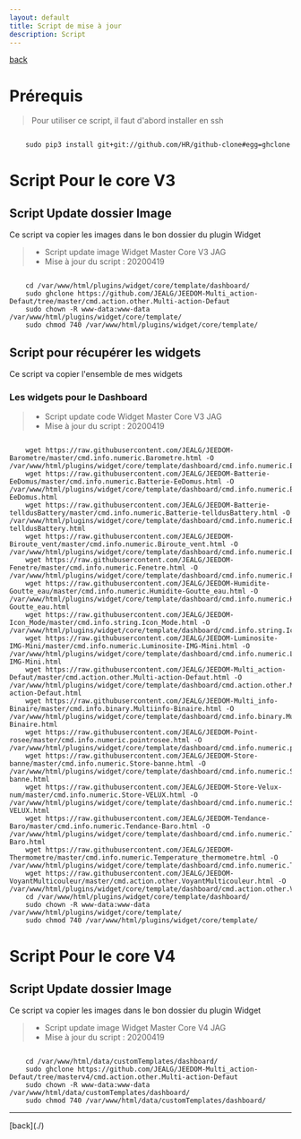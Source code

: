 ```yaml
---
layout: default
title: Script de mise à jour
description: Script
---
```

[back](./)
# Prérequis

> Pour utiliser ce script, il faut d'abord installer en ssh

<pre><code>
    sudo pip3 install git+git://github.com/HR/github-clone#egg=ghclone
</code></pre>

# Script Pour le core V3
## Script Update dossier Image

Ce script va copier les images dans le bon dossier du plugin Widget

> * Script update image Widget Master Core V3 JAG
> * Mise à jour du script : 20200419

<pre><code>
    cd /var/www/html/plugins/widget/core/template/dashboard/
    sudo ghclone https://github.com/JEALG/JEEDOM-Multi_action-Defaut/tree/master/cmd.action.other.Multi-action-Defaut
    sudo chown -R www-data:www-data /var/www/html/plugins/widget/core/template/
    sudo chmod 740 /var/www/html/plugins/widget/core/template/
</code></pre>

## Script pour récupérer les widgets
Ce script va copier l'ensemble de mes widgets
### Les widgets pour le Dashboard
> * Script update code Widget Master Core V3 JAG
> * Mise à jour du script : 20200419
<pre><code>
    wget https://raw.githubusercontent.com/JEALG/JEEDOM-Barometre/master/cmd.info.numeric.Barometre.html -O /var/www/html/plugins/widget/core/template/dashboard/cmd.info.numeric.Barometre.html
    wget https://raw.githubusercontent.com/JEALG/JEEDOM-Batterie-EeDomus/master/cmd.info.numeric.Batterie-EeDomus.html -O /var/www/html/plugins/widget/core/template/dashboard/cmd.info.numeric.Batterie-EeDomus.html
    wget https://raw.githubusercontent.com/JEALG/JEEDOM-Batterie-telldusBattery/master/cmd.info.numeric.Batterie-telldusBattery.html -O /var/www/html/plugins/widget/core/template/dashboard/cmd.info.numeric.Batterie-telldusBattery.html
    wget https://raw.githubusercontent.com/JEALG/JEEDOM-Biroute_vent/master/cmd.info.numeric.Biroute_vent.html -O /var/www/html/plugins/widget/core/template/dashboard/cmd.info.numeric.Biroute_vent.html
    wget https://raw.githubusercontent.com/JEALG/JEEDOM-Fenetre/master/cmd.info.numeric.Fenetre.html -O /var/www/html/plugins/widget/core/template/dashboard/cmd.info.numeric.Fenetre.html
    wget https://raw.githubusercontent.com/JEALG/JEEDOM-Humidite-Goutte_eau/master/cmd.info.numeric.Humidite-Goutte_eau.html -O /var/www/html/plugins/widget/core/template/dashboard/cmd.info.numeric.Humidite-Goutte_eau.html
    wget https://raw.githubusercontent.com/JEALG/JEEDOM-Icon_Mode/master/cmd.info.string.Icon_Mode.html -O /var/www/html/plugins/widget/core/template/dashboard/cmd.info.string.Icon_Mode.html
    wget https://raw.githubusercontent.com/JEALG/JEEDOM-Luminosite-IMG-Mini/master/cmd.info.numeric.Luminosite-IMG-Mini.html -O /var/www/html/plugins/widget/core/template/dashboard/cmd.info.numeric.Luminosite-IMG-Mini.html
    wget https://raw.githubusercontent.com/JEALG/JEEDOM-Multi_action-Defaut/master/cmd.action.other.Multi-action-Defaut.html -O /var/www/html/plugins/widget/core/template/dashboard/cmd.action.other.Multi-action-Defaut.html
    wget https://raw.githubusercontent.com/JEALG/JEEDOM-Multi_info-Binaire/master/cmd.info.binary.Multiinfo-Binaire.html -O /var/www/html/plugins/widget/core/template/dashboard/cmd.info.binary.Multiinfo-Binaire.html
    wget https://raw.githubusercontent.com/JEALG/JEEDOM-Point-rosee/master/cmd.info.numeric.pointrosee.html -O /var/www/html/plugins/widget/core/template/dashboard/cmd.info.numeric.pointrosee.html
    wget https://raw.githubusercontent.com/JEALG/JEEDOM-Store-banne/master/cmd.info.numeric.Store-banne.html -O /var/www/html/plugins/widget/core/template/dashboard/cmd.info.numeric.Store-banne.html
    wget https://raw.githubusercontent.com/JEALG/JEEDOM-Store-Velux-num/master/cmd.info.numeric.Store-VELUX.html -O /var/www/html/plugins/widget/core/template/dashboard/cmd.info.numeric.Store-VELUX.html
    wget https://raw.githubusercontent.com/JEALG/JEEDOM-Tendance-Baro/master/cmd.info.numeric.Tendance-Baro.html -O /var/www/html/plugins/widget/core/template/dashboard/cmd.info.numeric.Tendance-Baro.html
    wget https://raw.githubusercontent.com/JEALG/JEEDOM-Thermometre/master/cmd.info.numeric.Temperature_thermometre.html -O /var/www/html/plugins/widget/core/template/dashboard/cmd.info.numeric.Temperature_thermometre.html
    wget https://raw.githubusercontent.com/JEALG/JEEDOM-VoyantMulticouleur/master/cmd.action.other.VoyantMulticouleur.html -O /var/www/html/plugins/widget/core/template/dashboard/cmd.action.other.VoyantMulticouleur.html
    cd /var/www/html/plugins/widget/core/template/dashboard/
    sudo chown -R www-data:www-data /var/www/html/plugins/widget/core/template/
    sudo chmod 740 /var/www/html/plugins/widget/core/template/
</code></pre>

# Script Pour le core V4
## Script Update dossier Image

Ce script va copier les images dans le bon dossier du plugin Widget

> * Script update image Widget Master Core V4 JAG
> * Mise à jour du script : 20200419

<pre><code>
    cd /var/www/html/data/customTemplates/dashboard/
    sudo ghclone https://github.com/JEALG/JEEDOM-Multi_action-Defaut/tree/masterv4/cmd.action.other.Multi-action-Defaut
    sudo chown -R www-data:www-data /var/www/html/data/customTemplates/dashboard/
    sudo chmod 740 /var/www/html/data/customTemplates/dashboard/
</code></pre>

<hr />
[back](./)